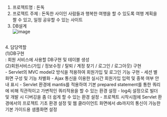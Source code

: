1. 프로젝트명 : 돈독
2. 프로젝트 주제 : 돈독한 사이인 사람들과 행복한 여행을 할 수 있도록 여행 계획을 짤 수 있고, 일정 공유할 수 있는 사이트
3.  DB설계<br/>
![image](https://github.com/whalswl38/dondok/assets/59720196/b49715bf-e8c5-4bc7-b736-33f6d9abc41b)
<br/>
4.  담당역할<br/>
(1)DB구현<br/>
: 회원 서비스에 사용할 DB구현 및 테이블 생성<br/>
(2)회원서비스(가입 / 정보수정 / 탈퇴 / 계정 찾기 / 로그인 / 로그아웃) 구현<br/>
- Servlet의 MVC model2 방식을 적용하여 회원가입 및 로그인 기능 구현
- 세션 별 화면 구성 및 기능 차별화
- Ajax 통신을 이용한 실시간 회원가입 입력 및 중복 여부 안내 표시
- Servlet 환경에 mantis를 적용하여 기본 prepared statement를 통한 쿼리에 비해 직관적이고 가변적인 쿼리적용을 할 수 있는 환경 설정
- log4j 설정으로 빌더 및 개발 시 디버깅을 좀 더 쉽게 할 수 있는 환경 설정
- 프로젝트 시작시점에 Servlet 환경에서의 프로젝트 기초 환경 설정 및 웹 클라이언트 화면에서 db까지의 통신이 가능한 기본 가이드용 샘플화면 설정


